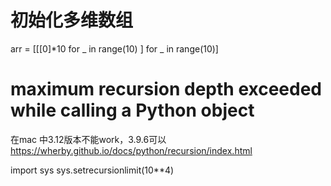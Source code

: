 

# 初始化多维数组
arr = [[[0]*10 for _ in range(10) ] for _ in range(10)]


# maximum recursion depth exceeded while calling a Python object
在mac 中3.12版本不能work，3.9.6可以  https://wherby.github.io/docs/python/recursion/index.html

import sys
sys.setrecursionlimit(10**4)